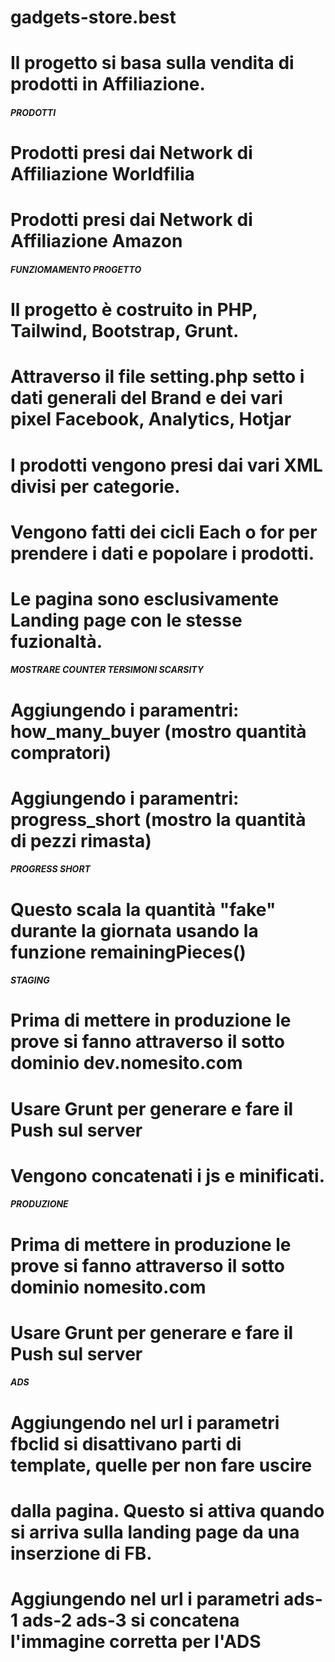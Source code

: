 # gadgets-store.best
# Il progetto si basa sulla vendita di prodotti in Affiliazione.

##### PRODOTTI #####
# Prodotti presi dai Network di Affiliazione Worldfilia
# Prodotti presi dai Network di Affiliazione Amazon

##### FUNZIOMAMENTO PROGETTO #####
# Il progetto è costruito in PHP, Tailwind, Bootstrap, Grunt.
# Attraverso il file setting.php setto i dati generali del Brand e dei vari pixel Facebook, Analytics, Hotjar
# I prodotti vengono presi dai vari XML divisi per categorie.
# Vengono fatti dei cicli Each o for per prendere i dati e popolare i prodotti.
# Le pagina sono esclusivamente Landing page con le stesse fuzionaltà.

##### MOSTRARE COUNTER TERSIMONI SCARSITY #####
# Aggiungendo i paramentri: how_many_buyer (mostro quantità compratori)
# Aggiungendo i paramentri: progress_short (mostro la quantità di pezzi rimasta)

##### PROGRESS SHORT #####
# Questo scala la quantità "fake" durante la giornata usando la funzione remainingPieces()

##### STAGING #####
# Prima di mettere in produzione le prove si fanno attraverso il sotto dominio dev.nomesito.com
# Usare Grunt per generare e fare il Push sul server
# Vengono concatenati i js e minificati.

##### PRODUZIONE #####
# Prima di mettere in produzione le prove si fanno attraverso il sotto dominio nomesito.com
# Usare Grunt per generare e fare il Push sul server

##### ADS #####
# Aggiungendo nel url i parametri fbclid si disattivano parti di template, quelle per non fare uscire
# dalla pagina. Questo si attiva quando si arriva sulla landing page da una inserzione di FB.
# Aggiungendo nel url i parametri ads-1 ads-2 ads-3 si concatena l'immagine corretta per l'ADS
